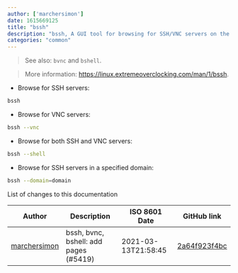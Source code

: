 ```yaml
---
author: ['marchersimon']
date: 1615669125
title: "bssh"
description: "bssh, A GUI tool for browsing for SSH/VNC servers on the local network."
categories: "common"
---
```

> See also: `bvnc` and `bshell`.

> More information: <https://linux.extremeoverclocking.com/man/1/bssh>.

- Browse for SSH servers:

```bash
bssh
```

- Browse for VNC servers:

```bash
bssh --vnc
```

- Browse for both SSH and VNC servers:

```bash
bssh --shell
```

- Browse for SSH servers in a specified domain:

```bash
bssh --domain=domain
```
List of changes to this documentation


Author | Description | ISO 8601 Date | GitHub link
------|-----|-----|-----
[marchersimon](mailto:50295997+marchersimon@users.noreply.github.com) | bssh, bvnc, bshell: add pages (#5419) | 2021-03-13T21:58:45 | [2a64f923f4bc](https://github.com/tldr-pages/tldr/commit/2a64f923f4bccf679fb2c137cba4fd25303af27d)

